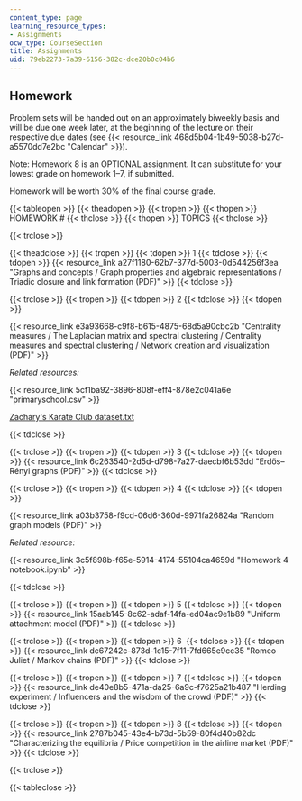 ```yaml
---
content_type: page
learning_resource_types:
- Assignments
ocw_type: CourseSection
title: Assignments
uid: 79eb2273-7a39-6156-382c-dce20b0c04b6
---
```


Homework
--------

Problem sets will be handed out on an approximately biweekly basis and will be due one week later, at the beginning of the lecture on their respective due dates (see {{< resource_link 468d5b04-1b49-5038-b27d-a5570dd7e2bc "Calendar" >}}).

Note: Homework 8 is an OPTIONAL assignment. It can substitute for your lowest grade on homework 1–7, if submitted. 

Homework will be worth 30% of the final course grade.

{{< tableopen >}}
{{< theadopen >}}
{{< tropen >}}
{{< thopen >}}
HOMEWORK #
{{< thclose >}}
{{< thopen >}}
TOPICS
{{< thclose >}}

{{< trclose >}}

{{< theadclose >}}
{{< tropen >}}
{{< tdopen >}}
1
{{< tdclose >}}
{{< tdopen >}}
{{< resource_link a27f1180-62b7-377d-5003-0d544256f3ea "Graphs and concepts / Graph properties and algebraic representations / Triadic closure and link formation (PDF)" >}}
{{< tdclose >}}

{{< trclose >}}
{{< tropen >}}
{{< tdopen >}}
2
{{< tdclose >}}
{{< tdopen >}}


{{< resource_link e3a93668-c9f8-b615-4875-68d5a90cbc2b "Centrality measures / The Laplacian matrix and spectral clustering / Centrality measures and spectral clustering / Network creation and visualization (PDF)" >}}

_Related resources:_

{{< resource_link 5cf1ba92-3896-808f-eff4-878e2c041a6e "primaryschool.csv" >}}

[Zachary's Karate Club dataset.txt](./resolveuid/7c4139562027064f0ad1a42a08ad0ec7)


{{< tdclose >}}

{{< trclose >}}
{{< tropen >}}
{{< tdopen >}}
3
{{< tdclose >}}
{{< tdopen >}}
{{< resource_link 6c263540-2d5d-d798-7a27-daecbf6b53dd "Erdős–Rényi graphs (PDF)" >}}
{{< tdclose >}}

{{< trclose >}}
{{< tropen >}}
{{< tdopen >}}
4
{{< tdclose >}}
{{< tdopen >}}


{{< resource_link a03b3758-f9cd-06d6-360d-9971fa26824a "Random graph models (PDF)" >}}

_Related resource:_

{{< resource_link 3c5f898b-f65e-5914-4174-55104ca4659d "Homework 4 notebook.ipynb" >}}


{{< tdclose >}}

{{< trclose >}}
{{< tropen >}}
{{< tdopen >}}
5
{{< tdclose >}}
{{< tdopen >}}
{{< resource_link 15aab145-8c62-adaf-14fa-ed04ac9e1b89 "Uniform attachment model (PDF)" >}}
{{< tdclose >}}

{{< trclose >}}
{{< tropen >}}
{{< tdopen >}}
6 
{{< tdclose >}}
{{< tdopen >}}
{{< resource_link dc67242c-873d-1c15-7f11-7fd665e9cc35 "Romeo Juliet / Markov chains (PDF)" >}}
{{< tdclose >}}

{{< trclose >}}
{{< tropen >}}
{{< tdopen >}}
7
{{< tdclose >}}
{{< tdopen >}}
{{< resource_link de40e8b5-471a-da25-6a9c-f7625a21b487 "Herding experiment / Influencers and the wisdom of the crowd (PDF)" >}}
{{< tdclose >}}

{{< trclose >}}
{{< tropen >}}
{{< tdopen >}}
8
{{< tdclose >}}
{{< tdopen >}}
{{< resource_link 2787b045-43e4-b73d-5b59-80f4d40b82dc "Characterizing the equilibria / Price competition in the airline market (PDF)" >}}
{{< tdclose >}}

{{< trclose >}}

{{< tableclose >}}